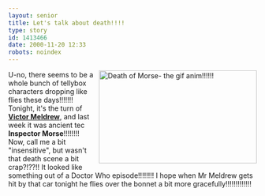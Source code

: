 ```yaml
---
layout: senior
title: Let's talk about death!!!!
type: story
id: 1413466
date: 2000-11-20 12:33
robots: noindex
---
```


<a href="http://host31.qnop.net/~alephnau/features/citizen/v2/morse/morse_dead.gif" target="_blank"><img align="right" alt="Death of Morse- the gif anim!!!!!!" border="0" class="picture_frame" height="188" src="http://host31.qnop.net/~alephnau/features/citizen/v2/morse/morse_dead.gif" width="320"/></a>U-no, there seems to be a whole bunch of tellybox characters dropping like flies these days!!!!!!! Tonight, it's the turn of <b><a href="http://www.bbc.co.uk/home/interview_archive/david_renwick.shtml">Victor Meldrew</a></b>, and last week it was ancient tec <b>Inspector Morse</b>!!!!!!!! Now, call me a bit "insensitive", but wasn't that death scene a bit crap?!??!! It looked like something out of a Doctor Who episode!!!!!!!! I hope when Mr Meldrew gets hit by that car tonight he flies over the bonnet a bit more gracefully!!!!!!!!!!!!!
<div style="clear: both;"></div>

